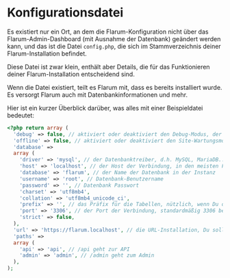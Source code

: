 # Konfigurationsdatei

Es existiert nur ein Ort, an dem die Flarum-Konfiguration nicht über das Flarum-Admin-Dashboard (mit Ausnahme der Datenbank) geändert werden kann, und das ist die Datei `config.php`, die sich im Stammverzeichnis deiner Flarum-Installation befindet.

Diese Datei ist zwar klein, enthält aber Details, die für das Funktionieren deiner Flarum-Installation entscheidend sind.

Wenn die Datei existiert, teilt es Flarum mit, dass es bereits installiert wurde. Es versorgt Flarum auch mit Datenbankinformationen und mehr.

Hier ist ein kurzer Überblick darüber, was alles mit einer Beispieldatei bedeutet:

```php
<?php return array (
  'debug' => false, // aktiviert oder deaktiviert den Debug-Modus, der zum Beheben von Problemen verwendet wird
  'offline' => false, // aktiviert oder deaktiviert den Site-Wartungsmodus. Dadurch wird Ihre Website für alle Benutzer (einschließlich Administratoren) unzugänglich.
  'database' =>
  array (
    'driver' => 'mysql', // der Datenbanktreiber, d.h. MySQL, MariaDB...
    'host' => 'localhost', // der Host der Verbindung, in den meisten Fällen localhost, es sei denn, es wird ein externer Dienst verwendet
    'database' => 'flarum', // der Name der Datenbank in der Instanz
    'username' => 'root', // Datenbank-Benutzername
    'password' => '', // Datenbank Passwort
    'charset' => 'utf8mb4',
    'collation' => 'utf8mb4_unicode_ci',
    'prefix' => '', // das Präfix für die Tabellen, nützlich, wenn Du dieselbe Datenbank mit einem anderen Dienst teilst
    'port' => '3306', // der Port der Verbindung, standardmäßig 3306 bei MySQL
    'strict' => false,
  ),
  'url' => 'https://flarum.localhost', // die URL-Installation, Du solltest dies ändern, wenn Du die Domain wechselst
  'paths' =>
  array (
    'api' => 'api', // /api geht zur API
    'admin' => 'admin', // /admin geht zum Admin
  ),
);
```
